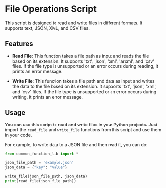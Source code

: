 # File Operations Script

This script is designed to read and write files in different formats. It supports text, JSON, XML, and CSV files.

## Features

- **Read File**: This function takes a file path as input and reads the file based on its extension. It supports 'txt', 'json', 'xml', 'arxml', and 'csv' files. If the file type is unsupported or an error occurs during reading, it prints an error message.

- **Write File**: This function takes a file path and data as input and writes the data to the file based on its extension. It supports 'txt', 'json', 'xml', and 'csv' files. If the file type is unsupported or an error occurs during writing, it prints an error message.

## Usage

You can use this script to read and write files in your Python projects. Just import the `read_file` and `write_file` functions from this script and use them in your code.

For example, to write data to a JSON file and then read it, you can do:

```python
from common_function_lib import *

json_file_path = 'example.json'
json_data = {"key": "value"}

write_file(json_file_path, json_data)
print(read_file(json_file_path))